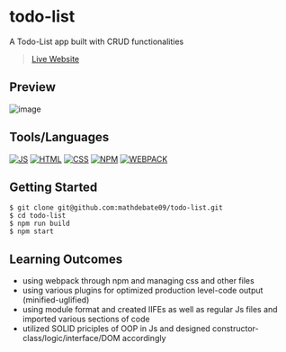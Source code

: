 # todo-list

A Todo-List app built with CRUD functionalities
>[Live Website](https://mathdebate09.github.io/todo-list/)

## Preview
![image](https://github.com/mathdebate09/todo-list/assets/140599484/bfbb3e40-2afb-4d3b-a624-a77b48d250b5)

## Tools/Languages
[![JS](https://img.shields.io/badge/-JAVASCRIPT-000?style=for-the-badge&logo=javascript&logoColor=F0DB4F)](#) [![HTML](https://img.shields.io/badge/-HTML-000?style=for-the-badge&logo=html5)](#) [![CSS](https://img.shields.io/badge/-CSS-000?style=for-the-badge&logo=css3&logoColor=1572B6)](#)
[![NPM](https://img.shields.io/badge/-npm-000?style=for-the-badge&logo=npm)](#) [![WEBPACK](https://img.shields.io/badge/-WEBPACK-000?style=for-the-badge&logo=WEBPACK)](#) 

## Getting Started
```
$ git clone git@github.com:mathdebate09/todo-list.git
$ cd todo-list
$ npm run build
$ npm start
```

## Learning Outcomes
- using webpack through npm and managing css and other files
- using various plugins for optimized production level-code output (minified-uglified)
- using module format and created IIFEs as well as regular Js files and imported various sections of code
- utilized SOLID priciples of OOP in Js and designed constructor-class/logic/interface/DOM accordingly
